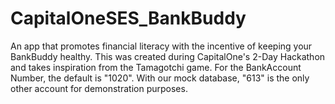 # CapitalOneSES_BankBuddy
An app that promotes financial literacy with the incentive of keeping your BankBuddy healthy. This was created during CapitalOne's 2-Day Hackathon and takes inspiration from the Tamagotchi game.
For the BankAccount Number, the default is "1020". With our mock database, "613" is the only other account for demonstration purposes.
